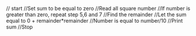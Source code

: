 // start
//Set sum to be equal to zero
//Read all square number
//If number is greater than zero, repeat step 5,6 and 7
//Find the remainder
//Let the sum equal to 0 + remainder*remainder
//Number is equal to number/10
//Print sum
//Stop
